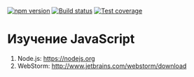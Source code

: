 [![npm version][npm-image]][npm-url]
[![Build status][travis-image]][travis-url]
[![Test coverage][coveralls-image]][coveralls-url]

Изучение JavaScript
===================

1. Node.js: https://nodejs.org 
2. WebStorm: http://www.jetbrains.com/webstorm/download


[travis-image]: https://img.shields.io/travis/levelp/JavaScriptExamples.svg?style=flat-square
[travis-url]: https://travis-ci.org/levelp/JavaScriptExamples
[coveralls-image]: https://img.shields.io/coveralls/levelp/JavaScriptExamples.svg?style=flat-square
[coveralls-url]: https://coveralls.io/r/levelp/JavaScriptExamples
[npm-image]: https://img.shields.io/npm/v/JavaScriptExamples.svg?style=flat-square
[npm-url]: https://npmjs.org/package/JavaScriptExamples

